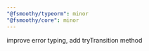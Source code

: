 ```yaml
---
"@fsmoothy/typeorm": minor
"@fsmoothy/core": minor
---
```


improve error typing, add tryTransition method
